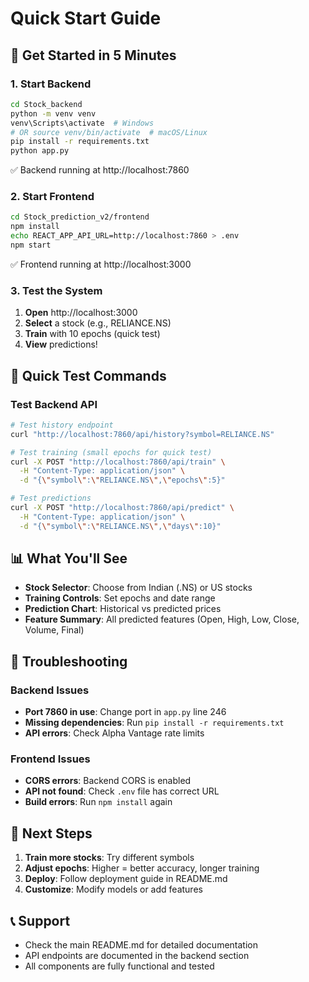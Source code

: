 # Quick Start Guide

## 🚀 Get Started in 5 Minutes

### 1. Start Backend
```bash
cd Stock_backend
python -m venv venv
venv\Scripts\activate  # Windows
# OR source venv/bin/activate  # macOS/Linux
pip install -r requirements.txt
python app.py
```
✅ Backend running at http://localhost:7860

### 2. Start Frontend
```bash
cd Stock_prediction_v2/frontend
npm install
echo REACT_APP_API_URL=http://localhost:7860 > .env
npm start
```
✅ Frontend running at http://localhost:3000

### 3. Test the System

1. **Open** http://localhost:3000
2. **Select** a stock (e.g., RELIANCE.NS)
3. **Train** with 10 epochs (quick test)
4. **View** predictions!

## 🧪 Quick Test Commands

### Test Backend API
```bash
# Test history endpoint
curl "http://localhost:7860/api/history?symbol=RELIANCE.NS"

# Test training (small epochs for quick test)
curl -X POST "http://localhost:7860/api/train" \
  -H "Content-Type: application/json" \
  -d "{\"symbol\":\"RELIANCE.NS\",\"epochs\":5}"

# Test predictions
curl -X POST "http://localhost:7860/api/predict" \
  -H "Content-Type: application/json" \
  -d "{\"symbol\":\"RELIANCE.NS\",\"days\":10}"
```

## 📊 What You'll See

- **Stock Selector**: Choose from Indian (.NS) or US stocks
- **Training Controls**: Set epochs and date range
- **Prediction Chart**: Historical vs predicted prices
- **Feature Summary**: All predicted features (Open, High, Low, Close, Volume, Final)

## 🔧 Troubleshooting

### Backend Issues
- **Port 7860 in use**: Change port in `app.py` line 246
- **Missing dependencies**: Run `pip install -r requirements.txt`
- **API errors**: Check Alpha Vantage rate limits

### Frontend Issues
- **CORS errors**: Backend CORS is enabled
- **API not found**: Check `.env` file has correct URL
- **Build errors**: Run `npm install` again

## 🎯 Next Steps

1. **Train more stocks**: Try different symbols
2. **Adjust epochs**: Higher = better accuracy, longer training
3. **Deploy**: Follow deployment guide in README.md
4. **Customize**: Modify models or add features

## 📞 Support

- Check the main README.md for detailed documentation
- API endpoints are documented in the backend section
- All components are fully functional and tested
